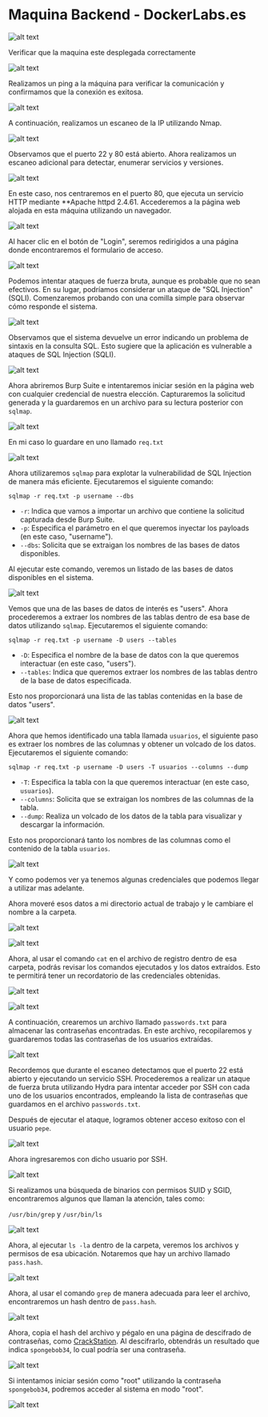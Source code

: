 # Maquina Backend - DockerLabs.es

![alt text](ImagenesMaquinaBackend/image.png)

Verificar que la maquina este desplegada correctamente

<!-- ![[Pasted image 20240830142952.png]] -->

![alt text](ImagenesMaquinaBackend/Pasted%20image%2020240830142952.png)

Realizamos un ping a la máquina para verificar la comunicación y confirmamos que la conexión es exitosa.

<!-- ![[Pasted image 20240830143122.png]] -->

![alt text](ImagenesMaquinaBackend/Pasted%20image%2020240830143122.png)

A continuación, realizamos un escaneo de la IP utilizando Nmap.

<!-- ![[Pasted image 20240830143217.png]] -->

![alt text](ImagenesMaquinaBackend/Pasted%20image%2020240830143217.png)

Observamos que el puerto 22 y 80 está abierto. Ahora realizamos un escaneo adicional para detectar, enumerar servicios y versiones.

<!-- ![[Pasted image 20240830143243.png]] -->

![alt text](ImagenesMaquinaBackend/Pasted%20image%2020240830143243.png)

En este caso, nos centraremos en el puerto 80, que ejecuta un servicio HTTP mediante \*\*Apache httpd 2.4.61. Accederemos a la página web alojada en esta máquina utilizando un navegador.

<!-- ![[Pasted image 20240830143401.png]] -->

![alt text](ImagenesMaquinaBackend/Pasted%20image%2020240830143401.png)

Al hacer clic en el botón de "Login", seremos redirigidos a una página donde encontraremos el formulario de acceso.

<!-- ![[Pasted image 20240830143512.png]] -->

![alt text](ImagenesMaquinaBackend/Pasted%20image%2020240830143512.png)

Podemos intentar ataques de fuerza bruta, aunque es probable que no sean efectivos. En su lugar, podríamos considerar un ataque de "SQL Injection" (SQLI). Comenzaremos probando con una comilla simple para observar cómo responde el sistema.

<!-- ![[Pasted image 20240830143720.png]] -->

![alt text](ImagenesMaquinaBackend/Pasted%20image%2020240830143720.png)

Observamos que el sistema devuelve un error indicando un problema de sintaxis en la consulta SQL. Esto sugiere que la aplicación es vulnerable a ataques de SQL Injection (SQLI).

<!-- ![[Pasted image 20240830143807.png]] -->

![alt text](ImagenesMaquinaBackend/Pasted%20image%2020240830143807.png)

Ahora abriremos Burp Suite e intentaremos iniciar sesión en la página web con cualquier credencial de nuestra elección. Capturaremos la solicitud generada y la guardaremos en un archivo para su lectura posterior con `sqlmap`.

<!-- ![[Pasted image 20240830144127.png]] -->

![alt text](ImagenesMaquinaBackend/Pasted%20image%2020240830144127.png)

En mi caso lo guardare en uno llamado `req.txt`

<!-- ![[Pasted image 20240830144552.png]] -->

![alt text](ImagenesMaquinaBackend/Pasted%20image%2020240830144552.png)

Ahora utilizaremos `sqlmap` para explotar la vulnerabilidad de SQL Injection de manera más eficiente. Ejecutaremos el siguiente comando:

`sqlmap -r req.txt -p username --dbs`

- `-r`: Indica que vamos a importar un archivo que contiene la solicitud capturada desde Burp Suite.
- `-p`: Especifica el parámetro en el que queremos inyectar los payloads (en este caso, "username").
- `--dbs`: Solicita que se extraigan los nombres de las bases de datos disponibles.

Al ejecutar este comando, veremos un listado de las bases de datos disponibles en el sistema.

<!-- ![[Pasted image 20240830145008.png]] -->

![alt text](ImagenesMaquinaBackend/Pasted%20image%2020240830145008.png)

Vemos que una de las bases de datos de interés es "users". Ahora procederemos a extraer los nombres de las tablas dentro de esa base de datos utilizando `sqlmap`. Ejecutaremos el siguiente comando:

`sqlmap -r req.txt -p username -D users --tables`

- `-D`: Especifica el nombre de la base de datos con la que queremos interactuar (en este caso, "users").
- `--tables`: Indica que queremos extraer los nombres de las tablas dentro de la base de datos especificada.

Esto nos proporcionará una lista de las tablas contenidas en la base de datos "users".

<!-- ![[Pasted image 20240830145244.png]] -->

![alt text](ImagenesMaquinaBackend/Pasted%20image%2020240830145244.png)

Ahora que hemos identificado una tabla llamada `usuarios`, el siguiente paso es extraer los nombres de las columnas y obtener un volcado de los datos. Ejecutaremos el siguiente comando:

`sqlmap -r req.txt -p username -D users -T usuarios --columns --dump`

- `-T`: Especifica la tabla con la que queremos interactuar (en este caso, `usuarios`).
- `--columns`: Solicita que se extraigan los nombres de las columnas de la tabla.
- `--dump`: Realiza un volcado de los datos de la tabla para visualizar y descargar la información.

Esto nos proporcionará tanto los nombres de las columnas como el contenido de la tabla `usuarios`.

<!-- ![[Pasted image 20240830145545.png]] -->

![alt text](ImagenesMaquinaBackend/Pasted%20image%2020240830145545.png)

Y como podemos ver ya tenemos algunas credenciales que podemos llegar a utilizar mas adelante.

Ahora moveré esos datos a mi directorio actual de trabajo y le cambiare el nombre a la carpeta.

<!-- ![[Pasted image 20240830145733.png]] -->

![alt text](ImagenesMaquinaBackend/Pasted%20image%2020240830145733.png)

<!-- ![[Pasted image 20240830145817.png]] -->

![alt text](ImagenesMaquinaBackend/Pasted%20image%2020240830145817.png)

Ahora, al usar el comando `cat` en el archivo de registro dentro de esa carpeta, podrás revisar los comandos ejecutados y los datos extraídos. Esto te permitirá tener un recordatorio de las credenciales obtenidas.

<!-- ![[Pasted image 20240830145937.png]] -->

![alt text](ImagenesMaquinaBackend/Pasted%20image%2020240830145937.png)

<!-- ![[Pasted image 20240830145946.png]] -->

![alt text](ImagenesMaquinaBackend/Pasted%20image%2020240830145946.png)

A continuación, crearemos un archivo llamado `passwords.txt` para almacenar las contraseñas encontradas. En este archivo, recopilaremos y guardaremos todas las contraseñas de los usuarios extraídas.

<!-- ![[Pasted image 20240830150220.png]] -->

![alt text](ImagenesMaquinaBackend/Pasted%20image%2020240830150220.png)

Recordemos que durante el escaneo detectamos que el puerto 22 está abierto y ejecutando un servicio SSH. Procederemos a realizar un ataque de fuerza bruta utilizando Hydra para intentar acceder por SSH con cada uno de los usuarios encontrados, empleando la lista de contraseñas que guardamos en el archivo `passwords.txt`.

Después de ejecutar el ataque, logramos obtener acceso exitoso con el usuario `pepe`.

<!-- ![[Pasted image 20240830150456.png]] -->

![alt text](ImagenesMaquinaBackend/Pasted%20image%2020240830150456.png)

Ahora ingresaremos con dicho usuario por SSH.

<!-- ![[Pasted image 20240830150529.png]] -->

![alt text](ImagenesMaquinaBackend/Pasted%20image%2020240830150529.png)

Si realizamos una búsqueda de binarios con permisos SUID y SGID, encontraremos algunos que llaman la atención, tales como:

`/usr/bin/grep` y `/usr/bin/ls`

<!-- ![[Pasted image 20240830150712.png]] -->

![alt text](ImagenesMaquinaBackend/Pasted%20image%2020240830150712.png)

Ahora, al ejecutar `ls -la` dentro de la carpeta, veremos los archivos y permisos de esa ubicación. Notaremos que hay un archivo llamado `pass.hash`.

<!-- ![[Pasted image 20240830150822.png]] -->

![alt text](ImagenesMaquinaBackend/Pasted%20image%2020240830150822.png)

Ahora, al usar el comando `grep` de manera adecuada para leer el archivo, encontraremos un hash dentro de `pass.hash`.

<!-- ![[Pasted image 20240830151004.png]] -->

![alt text](ImagenesMaquinaBackend/Pasted%20image%2020240830151004.png)

Ahora, copia el hash del archivo y pégalo en una página de descifrado de contraseñas, como [CrackStation](https://crackstation.net/). Al descifrarlo, obtendrás un resultado que indica `spongebob34`, lo cual podría ser una contraseña.

<!-- ![[Pasted image 20240830151104.png]] -->

![alt text](ImagenesMaquinaBackend/Pasted%20image%2020240830151104.png)

Si intentamos iniciar sesión como "root" utilizando la contraseña `spongebob34`, podremos acceder al sistema en modo "root".

<!-- ![[Pasted image 20240830151240.png]] -->

![alt text](ImagenesMaquinaBackend/Pasted%20image%2020240830151240.png)

